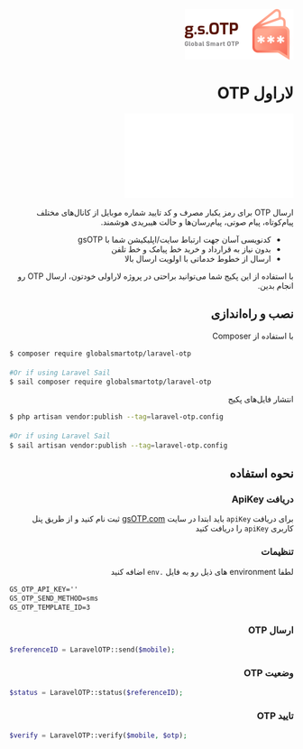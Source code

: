 <div dir=rtl>

![gsOTP](logo.png)

# لاراول OTP

![English](readme.md)

ارسال OTP برای رمز یکبار مصرف و کد تایید شماره موبایل از کانال‌های مختلف پیام‌کوتاه، پیام صوتی، پیام‌رسان‌ها و حالت هیبریدی هوشمند.
- کدنویسی آسان جهت ارتباط سایت/اپلیکیشن شما با gsOTP
- بدون نیاز به قرارداد و خرید خط پیامک و خط تلفن
- ارسال از خطوط خدماتی با اولویت ارسال بالا

با استفاده از این پکیج شما می‌توانید براحتی در پروژه لاراولی خودتون، ارسال OTP رو انجام بدین.

## نصب و راه‌اندازی

با استفاده از Composer

<div dir=ltr>

``` bash
$ composer require globalsmartotp/laravel-otp

#Or if using Laravel Sail
$ sail composer require globalsmartotp/laravel-otp
```
</div>


انتشار فایل‌های پکیج
<div dir=ltr>

``` bash
$ php artisan vendor:publish --tag=laravel-otp.config

#Or if using Laravel Sail
$ sail artisan vendor:publish --tag=laravel-otp.config
```
</div>

## نحوه استفاده
### دریافت ApiKey
برای دریافت `apiKey` باید ابتدا در سایت [gsOTP.com](https://gsotp.com) ثبت نام کنید و از طریق پنل کاربری `apiKey` را دریافت کنید

### تنظیمات
لطفا environment های ذیل رو به فایل  `.env` اضافه کنید

<div dir=ltr>

```dotenv
GS_OTP_API_KEY=''
GS_OTP_SEND_METHOD=sms
GS_OTP_TEMPLATE_ID=3
```
</div>

### ارسال OTP

<div dir=ltr>

```php
$referenceID = LaravelOTP::send($mobile);
```
</div>

### وضعیت OTP
<div dir=ltr>

```php
$status = LaravelOTP::status($referenceID);
```
</div>

### تایید OTP

<div dir=ltr>

```php
$verify = LaravelOTP::verify($mobile, $otp);
```
</div>

</div>